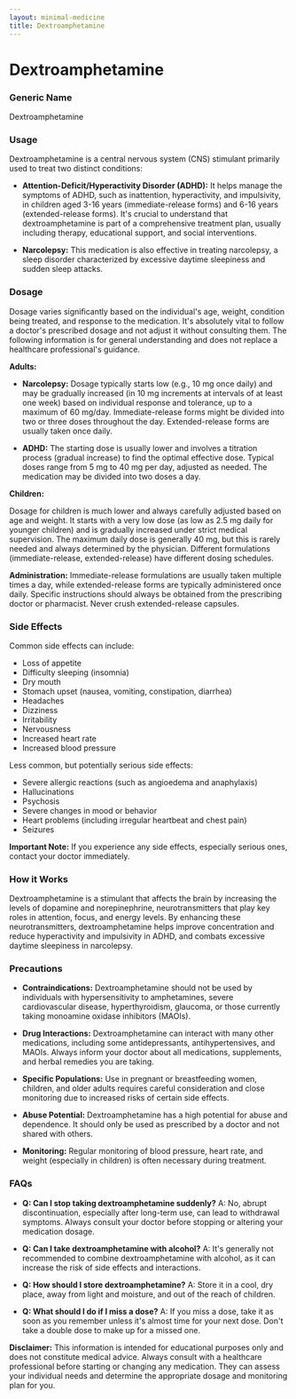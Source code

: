 ```yaml
---
layout: minimal-medicine
title: Dextroamphetamine
---
```


# Dextroamphetamine
### Generic Name
Dextroamphetamine

### Usage
Dextroamphetamine is a central nervous system (CNS) stimulant primarily used to treat two distinct conditions:

* **Attention-Deficit/Hyperactivity Disorder (ADHD):**  It helps manage the symptoms of ADHD, such as inattention, hyperactivity, and impulsivity, in children aged 3-16 years (immediate-release forms) and 6-16 years (extended-release forms).  It's crucial to understand that dextroamphetamine is part of a comprehensive treatment plan, usually including therapy, educational support, and social interventions.

* **Narcolepsy:** This medication is also effective in treating narcolepsy, a sleep disorder characterized by excessive daytime sleepiness and sudden sleep attacks.


### Dosage

Dosage varies significantly based on the individual's age, weight, condition being treated, and response to the medication.  It's absolutely vital to follow a doctor's prescribed dosage and not adjust it without consulting them.  The following information is for general understanding and does not replace a healthcare professional's guidance.

**Adults:**

* **Narcolepsy:**  Dosage typically starts low (e.g., 10 mg once daily) and may be gradually increased (in 10 mg increments at intervals of at least one week) based on individual response and tolerance, up to a maximum of 60 mg/day.  Immediate-release forms might be divided into two or three doses throughout the day. Extended-release forms are usually taken once daily.

* **ADHD:** The starting dose is usually lower and involves a titration process (gradual increase) to find the optimal effective dose. Typical doses range from 5 mg to 40 mg per day, adjusted as needed.  The medication may be divided into two doses a day.

**Children:**

Dosage for children is much lower and always carefully adjusted based on age and weight. It starts with a very low dose (as low as 2.5 mg daily for younger children) and is gradually increased under strict medical supervision.  The maximum daily dose is generally 40 mg, but this is rarely needed and always determined by the physician.  Different formulations (immediate-release, extended-release) have different dosing schedules.


**Administration:** Immediate-release formulations are usually taken multiple times a day, while extended-release forms are typically administered once daily.  Specific instructions should always be obtained from the prescribing doctor or pharmacist. Never crush extended-release capsules.


### Side Effects

Common side effects can include:

* Loss of appetite
* Difficulty sleeping (insomnia)
* Dry mouth
* Stomach upset (nausea, vomiting, constipation, diarrhea)
* Headaches
* Dizziness
* Irritability
* Nervousness
* Increased heart rate
* Increased blood pressure

Less common, but potentially serious side effects:

*  Severe allergic reactions (such as angioedema and anaphylaxis)
*  Hallucinations
*  Psychosis
*  Severe changes in mood or behavior
*  Heart problems (including irregular heartbeat and chest pain)
*  Seizures

**Important Note:** If you experience any side effects, especially serious ones, contact your doctor immediately.


### How it Works

Dextroamphetamine is a stimulant that affects the brain by increasing the levels of dopamine and norepinephrine, neurotransmitters that play key roles in attention, focus, and energy levels. By enhancing these neurotransmitters, dextroamphetamine helps improve concentration and reduce hyperactivity and impulsivity in ADHD, and combats excessive daytime sleepiness in narcolepsy.


### Precautions

* **Contraindications:** Dextroamphetamine should not be used by individuals with hypersensitivity to amphetamines, severe cardiovascular disease, hyperthyroidism, glaucoma, or those currently taking monoamine oxidase inhibitors (MAOIs).

* **Drug Interactions:**  Dextroamphetamine can interact with many other medications, including some antidepressants, antihypertensives, and MAOIs. Always inform your doctor about all medications, supplements, and herbal remedies you are taking.

* **Specific Populations:**  Use in pregnant or breastfeeding women, children, and older adults requires careful consideration and close monitoring due to increased risks of certain side effects.

* **Abuse Potential:** Dextroamphetamine has a high potential for abuse and dependence. It should only be used as prescribed by a doctor and not shared with others.

* **Monitoring:** Regular monitoring of blood pressure, heart rate, and weight (especially in children) is often necessary during treatment.


### FAQs

* **Q: Can I stop taking dextroamphetamine suddenly?** A: No, abrupt discontinuation, especially after long-term use, can lead to withdrawal symptoms.  Always consult your doctor before stopping or altering your medication dosage.

* **Q: Can I take dextroamphetamine with alcohol?** A: It's generally not recommended to combine dextroamphetamine with alcohol, as it can increase the risk of side effects and interactions.

* **Q: How should I store dextroamphetamine?** A: Store it in a cool, dry place, away from light and moisture, and out of the reach of children.

* **Q:  What should I do if I miss a dose?** A: If you miss a dose, take it as soon as you remember unless it's almost time for your next dose. Don't take a double dose to make up for a missed one.


**Disclaimer:** This information is intended for educational purposes only and does not constitute medical advice.  Always consult with a healthcare professional before starting or changing any medication.  They can assess your individual needs and determine the appropriate dosage and monitoring plan for you.
